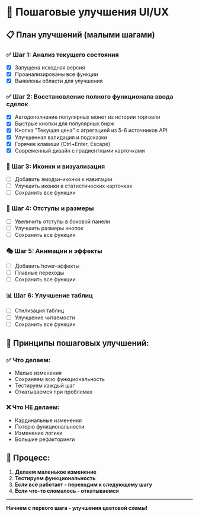 # 🔄 Пошаговые улучшения UI/UX

## 📋 План улучшений (малыми шагами)

### ✅ **Шаг 1: Анализ текущего состояния**
- [x] Запущена исходная версия
- [x] Проанализированы все функции
- [x] Выявлены области для улучшения

### ✅ **Шаг 2: Восстановление полного функционала ввода сделок** 
- [x] Автодополнение популярных монет из истории торговли
- [x] Быстрые кнопки для популярных бирж  
- [x] Кнопка "Текущая цена" с агрегацией из 5-6 источников API
- [x] Улучшенная валидация и подсказки
- [x] Горячие клавиши (Ctrl+Enter, Escape)
- [x] Современный дизайн с градиентными карточками

### 🎨 **Шаг 3: Иконки и визуализация**
- [ ] Добавить эмодзи-иконки к навигации
- [ ] Улучшить иконки в статистических карточках
- [ ] Сохранить все функции

### 📱 **Шаг 4: Отступы и размеры**
- [ ] Увеличить отступы в боковой панели
- [ ] Улучшить размеры кнопок
- [ ] Сохранить все функции

### 🎭 **Шаг 5: Анимации и эффекты**
- [ ] Добавить hover-эффекты
- [ ] Плавные переходы
- [ ] Сохранить все функции

### 📊 **Шаг 6: Улучшение таблиц**
- [ ] Стилизация таблиц
- [ ] Улучшение читаемости
- [ ] Сохранить все функции

## 🚀 **Принципы пошаговых улучшений:**

### ✅ **Что делаем:**
- Малые изменения
- Сохраняем всю функциональность
- Тестируем каждый шаг
- Откатываемся при проблемах

### ❌ **Что НЕ делаем:**
- Кардинальные изменения
- Потерю функциональности
- Изменение логики
- Большие рефакторинги

## 📝 **Процесс:**

1. **Делаем маленькое изменение**
2. **Тестируем функциональность**
3. **Если всё работает - переходим к следующему шагу**
4. **Если что-то сломалось - откатываемся**

---

**Начнем с первого шага - улучшения цветовой схемы!**
